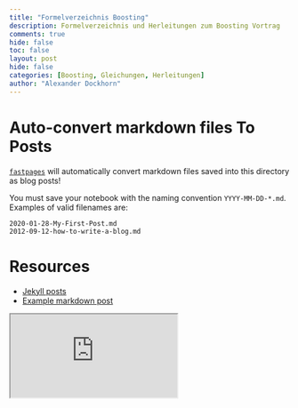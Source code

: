 ```yaml
---
title: "Formelverzeichnis Boosting"
description: Formelverzeichnis und Herleitungen zum Boosting Vortrag
comments: true
hide: false
toc: false
layout: post
hide: false
categories: [Boosting, Gleichungen, Herleitungen]
author: "Alexander Dockhorn"
---
```


# Auto-convert markdown files To Posts

[`fastpages`](https://github.com/fastai/fastpages) will automatically convert markdown files saved into this directory as blog posts!

You must save your notebook with the naming convention `YYYY-MM-DD-*.md`.  Examples of valid filenames are:

```shell
2020-01-28-My-First-Post.md
2012-09-12-how-to-write-a-blog.md
```

# Resources

- [Jekyll posts](https://jekyllrb.com/docs/posts/)
- [Example markdown post](https://github.com/fastai/fastpages/blob/master/_posts/2020-01-14-test-markdown-post.md)


<iframe src="https://raw.githubusercontent.com/ADockhorn/Boosting--bersicht/main/equations.pdf" width=”100%” height=”100%”>
This browser does not support PDFs. Please download the PDF to view it: Download PDF
</iframe>
